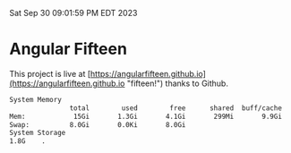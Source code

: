 Sat Sep 30 09:01:59 PM EDT 2023

# Angular Fifteen


This project is live at [https://angularfifteen.github.io](https://angularfifteen.github.io "fifteen!") thanks to Github.

```bash
System Memory
               total        used        free      shared  buff/cache   available
Mem:            15Gi       1.3Gi       4.1Gi       299Mi       9.9Gi        13Gi
Swap:          8.0Gi       0.0Ki       8.0Gi
System Storage
1.8G	.
